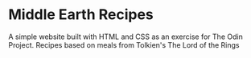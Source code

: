 # Middle Earth Recipes
A simple website built with HTML and CSS as an exercise for The Odin Project. Recipes based on meals from Tolkien's The Lord of the Rings